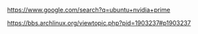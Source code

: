 https://www.google.com/search?q=ubuntu+nvidia+prime

https://bbs.archlinux.org/viewtopic.php?pid=1903237#p1903237
